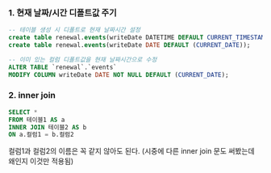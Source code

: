 ### 1. 현재 날짜/시간 디폴트값 주기

```sql
-- 테이블 생성 시 디폴트로 현재 날짜시간 설정
create table renewal.events(writeDate DATETIME DEFAULT CURRENT_TIMESTAMP);
create table renewal.events(writeDate DATE DEFAULT (CURRENT_DATE));

-- 이미 있는 컬럼 디폴트값을 현재 날짜시간으로 수정
ALTER TABLE `renewal`.`events`
MODIFY COLUMN writeDate DATE NOT NULL DEFAULT (CURRENT_DATE);
```

### 2. inner join

```sql
SELECT *
FROM 테이블1 AS a
INNER JOIN 테이블2 AS b
ON a.컬럼1 = b.컬럼2
```

컬럼1과 컬럼2의 이름은 꼭 같지 않아도 된다. (시중에 다른 inner join 문도 써봤는데 왜인지 이것만 적용됨)
